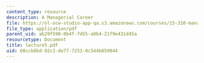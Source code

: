 ```yaml
---
content_type: resource
description: A Managerial Career
file: https://ol-ocw-studio-app-qa.s3.amazonaws.com/courses/15-310-managerial-psychology-laboratory-spring-2003/60ccb8bd92c2de7772530c544b059944_lecture5.pdf
file_type: application/pdf
parent_uid: ab29f590-0b4f-7d55-a0b4-21f9e431d45a
resourcetype: Document
title: lecture5.pdf
uid: 60ccb8bd-92c2-de77-7253-0c544b059944
---
```

